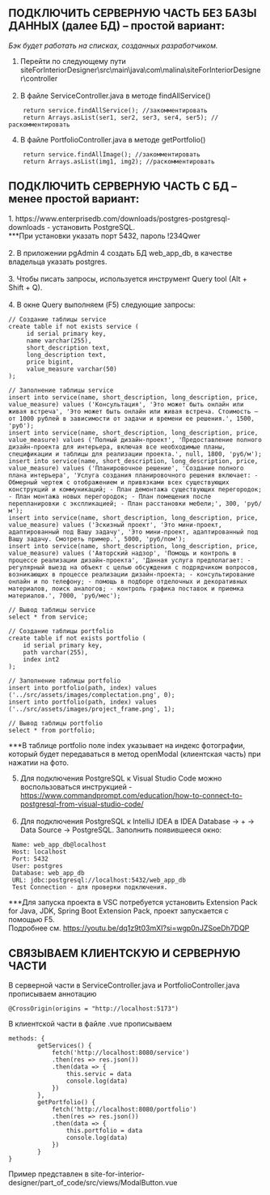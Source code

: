<h2>ПОДКЛЮЧИТЬ СЕРВЕРНУЮ ЧАСТЬ БЕЗ БАЗЫ ДАННЫХ (далее БД) – простой вариант:</h2>

<i>Бэк будет работать на списках, созданных разработчиком.</i>
1.	Перейти по следующему пути<br/>
    siteForInteriorDesigner\src\main\java\com\malina\siteForInteriorDesigner\controller<br/><br/>
2.	В файле ServiceController.java в методе findAllService()
```
    return service.findAllService(); //закомментировать
    return Arrays.asList(ser1, ser2, ser3, ser4, ser5); //раскомментировать
```

4.	В файле PortfolioController.java в методе getPortfolio()
```
    return service.findAllImage(); //закомментировать
    return Arrays.asList(img1, img2); //раскомментировать
```
<h2>ПОДКЛЮЧИТЬ СЕРВЕРНУЮ ЧАСТЬ С БД – менее простой вариант:</h2>
1.	https://www.enterprisedb.com/downloads/postgres-postgresql-downloads - установить PostgreSQL.<br/>
    ***При установки указать порт 5432, пароль !234Qwer<br/><br/>
2.	В приложении pgAdmin 4 создать БД web_app_db, в качестве владельца указать postgres.<br/><br/>
3.	Чтобы писать запросы, используется инструмент Query tool (Alt + Shift + Q).<br/><br/>
4.	В окне Query выполняем (F5) следующие запросы:

```
// Создание таблицы service
create table if not exists service (
     id serial primary key,
     name varchar(255),
     short_description text,
     long_description text,
     price bigint,
     value_measure varchar(50)
);

// Заполнение таблицы service
insert into service(name, short_description, long_description, price, value_measure) values ('Консультация', 'Это может быть онлайн или живая встреча', 'Это может быть онлайн или живая встреча. Стоимость – от 1000 рублей в зависимости от задачи и времени ее решения.', 1500, 'руб');
insert into service(name, short_description, long_description, price, value_measure) values ('Полный дизайн-проект', 'Предоставление полного дизайн-проекта для интерьера, включая все необходимые планы, спецификации и таблицы для реализации проекта.', null, 1800, 'руб/м');
insert into service(name, short_description, long_description, price, value_measure) values ('Планировочное решение', 'Создание полного плана интерьера', 'Услуга создания планировочного решения включает: - Обмерный чертеж с отображением и привязками всех существующих конструкций и коммуникаций; - План демонтажа существующих перегородок; - План монтажа новых перегородок; - План помещения после перепланировки с экспликацией; - План расстановки мебели;', 300, 'руб/м');
insert into service(name, short_description, long_description, price, value_measure) values ('Эскизный проект', 'Это мини-проект, адаптированный под Вашу задачу', 'Это мини-проект, адаптированный под Вашу задачу. Смотреть пример.', 5000, 'руб/пом');
insert into service(name, short_description, long_description, price, value_measure) values ('Авторский надзор', 'Помощь и контроль в процессе реализации дизайн-проекта', 'Данная услуга предполагает: - регулярный выезд на объект с целью обсуждения с подрядчиком вопросов, возникающих в процессе реализации дизайн-проекта; - консультирование онлайн и по телефону; - помощь в подборе отделочных и декоративных материалов, поиск аналогов; - контроль графика поставок и приемка материалов.', 7000, 'руб/мес');

// Вывод таблицы service
select * from service;

// Создание таблицы portfolio
create table if not exists portfolio (
    id serial primary key,
    path varchar(255),
    index int2
);

// Заполнение таблицы portfolio
insert into portfolio(path, index) values ('../src/assets/images/complectation.png', 0);
insert into portfolio(path, index) values ('../src/assets/images/project_frame.png', 1);

// Вывод таблицы portfolio
select * from portfolio;
```
***В таблице portfolio поле index указывает на индекс фотографии, который будет передаваться в метод openModal (клиентская часть) при нажатии на фото.

5.	Для подключения PostgreSQL к Visual Studio Code можно воспользоваться инструкцией - https://www.commandprompt.com/education/how-to-connect-to-postgresql-from-visual-studio-code/ <br/><br/>
6.	Для подключения PostgreSQL к IntelliJ IDEA в IDEA Database -> + -> Data Source -> PostgreSQL. Заполнить появившееся окно:
   ```
    Name: web_app_db@localhost
    Host: localhost
    Port: 5432
    User: postgres
    Database: web_app_db
  	URL: jdbc:postgresql://localhost:5432/web_app_db
    Test Connection - для проверки подключения.
```
***Для запуска проекта в VSC потребуется установить Extension Pack for Java, JDK, Spring Boot Extension Pack, проект запускается с помощью F5. <br/>
   Подробнее см. https://youtu.be/dq1z9t03mXI?si=wgp0nJZSoeDh7DQP

<h2>СВЯЗЫВАЕМ КЛИЕНТСКУЮ И СЕРВЕРНУЮ ЧАСТИ</h2>
В серверной части в ServiceController.java и PortfolioController.java прописываем аннотацию 

```
@CrossOrigin(origins = "http://localhost:5173")
```

В клиентской части в файле .vue прописываем

```
methods: {
        getServices() {
            fetch('http://localhost:8080/service')
            .then(res => res.json())
            .then(data => {
                this.servic = data
                console.log(data)
            })
        },
        getPortfolio() {
            fetch('http://localhost:8080/portfolio')
            .then(res => res.json())
            .then(data => {
                this.portfolio = data
                console.log(data)
            })
        }
}
```
Пример представлен в site-for-interior-designer/part_of_code/src/views/ModalButton.vue
